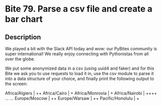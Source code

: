 # Bite 79. Parse a csv file and create a bar chart 

## Description

We played a bit with the Slack API today and wow: our PyBites community is super international! We really enjoy connecting with Pythonistas from all over the globe.

We put some anonymized data in a csv (using uuid4 and faker) and for this Bite we ask you to use requests to load it in, use the csv module to parse it into a data structure of your choice, and finally print the following output to the screen:

Africa/Algiers       | ++
Africa/Cairo         | +
Africa/Monrovia      | +
Africa/Nairobi       | ++++
...
...
Europe/Moscow        | ++
Europe/Warsaw        | ++
Pacific/Honolulu     | +